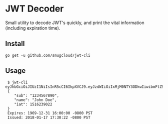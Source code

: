 # JWT Decoder

Small utility to decode JWT's quickly, and print the vital information (including expiration time).

## Install
```
go get -u github.com/smugcloud/jwt-cli
```

## Usage
```
 $ jwt-cli eyJhbGciOiJIUzI1NiIsInR5cCI6IkpXVCJ9.eyJzdWIiOiIxMjM0NTY3ODkwIiwibmFtZSI6IkpvaG4gRG9lIiwiaWF0IjoxNTE2MjM5MDIyfQ.SflKxwRJSMeKKF2QT4fwpMeJf36POk6yJV_adQssw5c
 {
    "sub": "1234567890",
    "name": "John Doe",
    "iat": 1516239022
 }
 Expires: 1969-12-31 16:00:00 -0800 PST
 Issued: 2018-01-17 17:30:22 -0800 PST
```